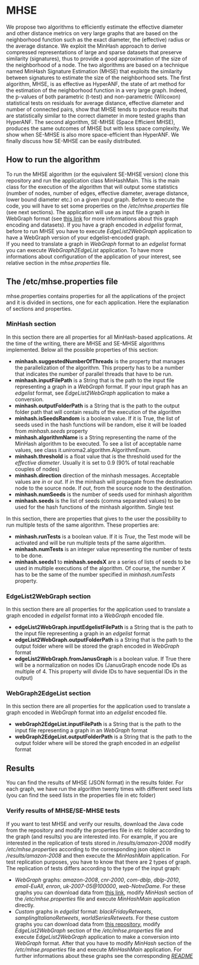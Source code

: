 # MHSE
We propose two algorithms to efficiently estimate the effective diameter and other distance metrics on very
large graphs that are based on the neighborhood function such as the exact diameter, the (effective) radius or the average
distance. We exploit the MinHash approach to derive compressed representations of large and sparse datasets that
preserve similarity (signatures), thus to provide a good approximation of the size of the neighborhood of a node. The two
algorithms are based on a technique named MinHash Signature Estimation (MHSE) that exploits the similarity between
signatures to estimate the size of the neighborhood sets. The first algorithm, MHSE, is as effective as HyperANF, the state
of art method for the estimation of the neighborhood function in a very large graph. Indeed, the p-values of both parametric
(t-test) and non-parametric (Wilcoxon) statistical tests on residuals for average distance, effective diameter and number of
connected pairs, show that MHSE tends to produce results that are statistically similar to the correct diameter in more
tested graphs than HyperANF. The second algorithm, SE-MHSE (Space Efficient MHSE), produces the same outcomes of
MHSE but with less space complexity. We show when SE-MHSE is also more space-efficient than HyperANF. We finally
discuss how SE-MHSE can be easily distributed.

## How to run the algorithm
To run the MHSE algorithm (or the equivalent SE-MHSE version) clone this repository and run the application class MinHashMain.
This is the main class for the execution of the algorithm that will output some statistics (number of nodes, number of edges, effective diameter, average distance, lower bound diameter etc.) on a given input graph.
Before to execute the code, you will have to set some properties on the */etc/mhse.properties* file (see next sections).
The application will use as input file a graph in WebGraph format (see [this link](http://law.di.unimi.it/datasets.php) for more informations about this graph encoding and datasets).
If you have a graph encoded in *edgelist* format, before to run MHSE you have to execute *EdgeList2WebGraph* application to have a WebGraph version of your edgelist-encoded graph.  
If you need to translate a graph in *WebGraph* format to an *edgelist* format you can execute *WebGraph2EdgeList* application. 
To have more informations about configuration of the application of your interest, see relative section in the *mhse.properties* file.  

## The /etc/mhse.properties file
mhse.properties contains properties for all the applications of the project and it is divided in sections, one for each application.
Here the explanation of sections and properties.

### MinHash section
In this section there are all properties for all MinHash-based applications.
At the time of the writing, there are MHSE and SE-MHSE algorithms implemented.
Below all the possible properties of this section:
- **minhash.suggestedNumberOfThreads** is the property that manages the parallelization of the algorithm. This property has to be a number that indicates the number of parallel threads that have to be run.
- **minhash.inputFilePath** is a String that is the path to the input file representing a graph in a *WebGraph* format. If your input graph has an *edgelist* format, see *EdgeList2WebGraph* application to make a conversion.
- **minhash.outputFolderPath**  is a String that is the path to the output folder path that will contain results of the execution of the algorithm
- **minhash.isSeedsRandom** is a boolean value. If it is True, the list of seeds used in the hash functions will be random, else it will be loaded from *minhash.seeds* property 
- **minhash.algorithmName** is a String representing the name of the MinHash algorithm to be executed. To see a list of acceptable name values, see class it.uniroma2.algorithm.AlgorithmEnum.  
- **minhash.threshold** is a float value that is the threshold used for the *effective diameter*. Usually it is set to 0.9 (90% of total reachable couples of nodes)
- **minhash.direction** direction of the minhash messages. Acceptable values are *in* or *out*. If *in* the minhash will propagate from the destination node to the source node. If *out*, from the source node to the destination.
- **minhash.numSeeds** is the number of seeds used for minhash algorithm
- **minhash.seeds** is the list of seeds (comma separated values) to be used for the hash functions of the minhash algorithm. Single test

In this section, there are properties that gives to the user the possibility to run multiple tests of the same algorithm.
These properties are: 
- **minhash.runTests** is a boolean value. If it is *True*, the Test mode will be activated and will be run multiple tests pf the same algorithm. 
- **minhash.numTests** is an integer value representing the number of tests to be done.
- **minhash.seeds1** to **minhash.seedsX** are a series of lists of seeds to be used in multiple executions of the algorithm. Of course, the number *X* has to be the same of the number specified in *minhash.numTests* property.    

### EdgeList2WebGraph section
In this section there are all properties for the application used to translate a graph encoded in *edgelist* format into a *WebGraph* encoded file.
- **edgeList2WebGraph.inputEdgelistFilePath** is a String that is the path to the input file representing a graph in an *edgelist* format
- **edgeList2WebGraph.outputFolderPath** is a String that is the path to the output folder where will be stored the graph encoded in *WebGraph* format
- **edgeList2WebGraph.fromJanusGraph** is a boolean value. If True there will be a normalization on nodes IDs (JanusGraph encode node IDs as multiple of 4. This property will divide IDs to have sequential IDs in the output)

### WebGraph2EdgeList section
In this section there are all properties for the application used to translate a graph encoded in *WebGraph* format into an *edgelist* encoded file.
- **webGraph2EdgeList.inputFilePath** is a String that is the path to the input file representing a graph in an *WebGraph* format
- **webGraph2EdgeList.outputFolderPath** is a String that is the path to the output folder where will be stored the graph encoded in an *edgelist* format

## Results
You can find the results of MHSE (JSON format) in the results folder. For each graph, we have run the algorithm twenty times with different seed lists (you can find the seed lists in the properties file in etc folder)

### Verify results of MHSE/SE-MHSE tests
If you want to test MHSE and verify our results, download the Java code from the repository and modify the properties file in etc folder according to the graph (and results) you are interested into. 
For example, if you are interested in the replication of tests stored in */results/amazon-2008* modify */etc/mhse.properties* according to the corresponding json object in */results/amazon-2008* and then execute the *MinHashMain* application. 
For test replication purposes, you have to know that there are 2 types of graph. The replication of tests differs according to the type of the input graph:
- *WebGraph* graphs: *amazon-2008*, *cnr-2000*, *com-dblp*, *dblp-2010*, *email-EuAll*, *enron*, *uk-2007-05@100000*, *web-NotreDame*. For these graphs you can download data from [this link](http://law.di.unimi.it/datasets.php), modify *MinHash* section of the */etc/mhse.properties* file and execute *MinHashMain* application directly. 
- *Custom* graphs in *edgelist* format: *blackFridayRetweets*, *samplingItalianoRetweets*, *worldSeriesRetweets*. For these custom graphs you can download data from [this repository](https://github.com/BigDataLaboratory/Twitter), modify *EdgeList2WebGraph* section of the */etc/mhse.properties* file and execute *EdgeList2WebGraph* application to make a conversion into *WebGraph* format. After that you have to modify *MinHash* section of the */etc/mhse.properties* file and execute *MinHashMain* application. For further informations about these graphs see the corresponding [*README*](https://github.com/BigDataLaboratory/Twitter/blob/master/Dataset/README.txt)
